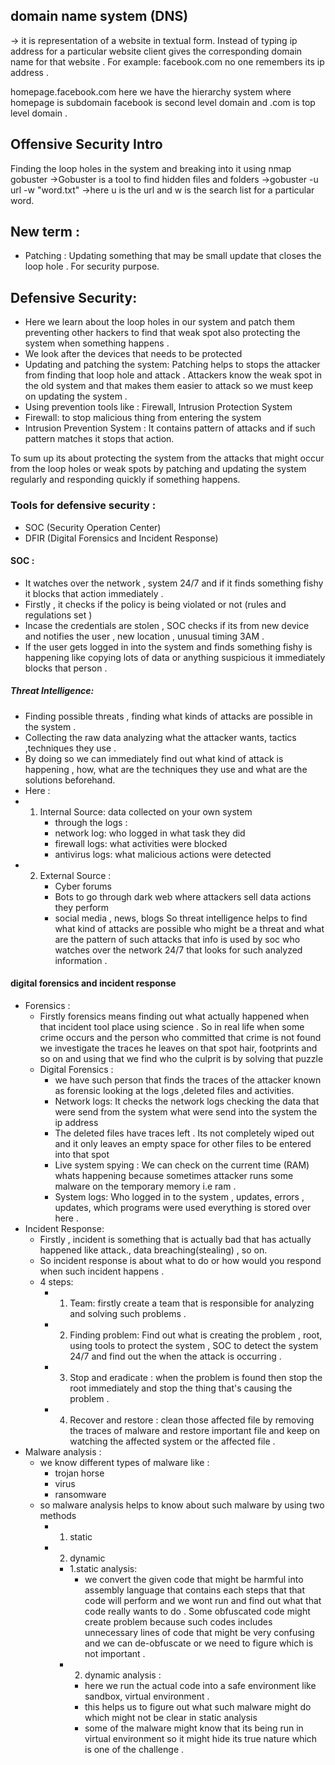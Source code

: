 ﻿## domain name system (DNS)
-> it is representation of a website in textual form. Instead of typing ip address for a particular website client gives the corresponding domain name for that website . 
For example: facebook.com no one remembers its ip address .

homepage.facebook.com here we have the hierarchy system where homepage is subdomain facebook is second level domain and .com is top level domain .

## Offensive Security Intro 
Finding the loop holes in the  system and breaking into it using nmap 
gobuster 
->Gobuster is a tool to find hidden files and folders 
->gobuster -u url -w "word.txt"
->here u is the url and w is the search list for a particular word.

## New term :
* Patching : Updating something that may be small update that closes the loop hole . For security purpose.

## Defensive Security:
* Here we learn about the loop holes in our system and patch them preventing other hackers to find that weak spot also protecting the system when something happens .
* We look after the devices that needs to be protected 
* Updating and patching the system: Patching helps to stops the attacker from finding that loop hole and attack . Attackers know the weak spot in the old system and that makes them easier to attack so we must keep on updating the system .
* Using prevention tools like : Firewall, Intrusion Protection System
* Firewall: to stop malicious thing from entering the system 
* Intrusion Prevention System : It contains pattern of attacks and if such pattern matches it stops that action.

To sum up its about protecting the system from the attacks that might occur from the loop holes or weak spots by patching and updating the system regularly and responding quickly if something happens.
###  Tools for defensive security :
* SOC (Security Operation Center)
* DFIR (Digital Forensics and Incident Response)
	
#### SOC :
* It watches over the network , system 24/7 and if it finds something fishy it blocks that action immediately .
* Firstly , it checks if the policy is being violated or not (rules and regulations set )
* Incase the credentials are stolen , SOC checks if its from new device and notifies the user , new location , unusual timing 3AM .
* If the user gets logged in into the system and finds something fishy is happening like copying lots of data or anything suspicious it immediately blocks that person .
#####  Threat Intelligence:
* Finding  possible threats , finding what kinds of attacks are possible in the system .
* Collecting the raw data analyzing what the attacker wants, tactics ,techniques they use .
* By doing so we can immediately find out what kind of attack is happening , how, what are the techniques they use and what are the solutions beforehand.
* Here :
* 1. Internal Source: data collected on your own system
		* through the logs :
		* network log: who logged in what task they did 
		* firewall logs: what activities were blocked
		* antivirus logs: what malicious actions were detected 
* 2. External Source :
		* Cyber forums
		* Bots to go through dark web where attackers sell data actions they perform 
		* social media , news, blogs
 So threat intelligence helps to find what kind of attacks are possible who might be a threat and what are the pattern of such attacks  that info is used by soc who watches over the network 24/7 that looks for such analyzed information .
####  digital forensics and incident response
* Forensics :
	* Firstly forensics means finding out what actually happened when that incident tool place using science . So in real life when some crime occurs and the person who committed that crime is not found we investigate the traces he leaves on that spot hair, footprints and so on and using that we find who the culprit is by solving that puzzle 		 			 
	* Digital Forensics :
		*  we have such person that finds the traces of the attacker known as forensic looking at the logs ,deleted files and activities.
		* Network logs: It checks the network logs checking the data that were send from the system what were send into the system the ip address 
		* The deleted files have traces left . Its not completely wiped out and it only leaves an empty space for other files to be entered into that spot 
		* Live system spying : We can check on the current time (RAM) whats happening because sometimes attacker runs some malware on the temporary memory i.e ram .
		* System logs: Who logged in to the system , updates, errors , updates, which programs were used everything is stored over here .
* Incident Response:
	* Firstly , incident is something that is actually bad that has actually happened like attack., data breaching(stealing) , so on.
	* So incident response is about what to do or how would you respond when such incident happens .
	* 4 steps:
		* 1. Team: firstly create a team that is responsible for analyzing and solving such problems . 
		* 2. Finding problem: Find out what is creating the problem , root, using tools to protect the system , SOC to detect the system 24/7 and find out the when the attack is occurring .
		* 3. Stop and eradicate : when the problem is found then stop the root immediately and stop the thing that's causing the problem .
		* 4. Recover and restore : clean those affected file by removing the traces of malware and restore important file and keep on watching the affected system or the affected file .
* Malware analysis :
	* we know different types of malware like :
		* trojan horse
		* virus
		* ransomware
	* so malware analysis helps to know about such malware by using two methods 
		* 1. static
		* 2. dynamic
		
			* 1.static analysis:
				* we convert the given code that might be harmful into assembly language that contains each steps that that code will perform and we wont run and find out what that code really wants to do . Some obfuscated code might create problem because such codes includes unnecessary lines of code that might be very confusing and we can de-obfuscate or we need to figure which is not important .
			* 2. dynamic analysis :
				* here we run the actual code into a safe environment like sandbox, virtual environment . 
				* this helps us to figure out what such malware might do which might not be clear in static analysis 
				* some of the malware might know that its being run in virtual environment so it might hide its true nature which is one of the challenge .

				


